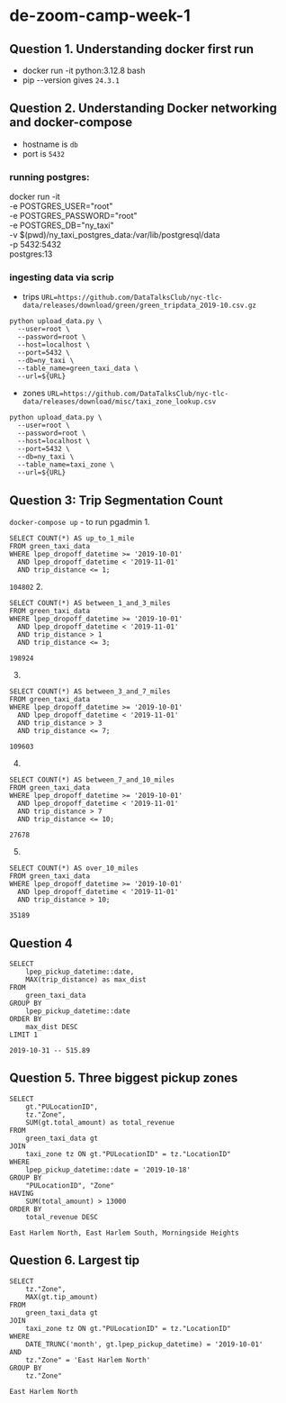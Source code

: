 # de-zoom-camp-week-1

## Question 1. Understanding docker first run
- docker run -it python:3.12.8 bash
- pip --version gives `24.3.1`

## Question 2. Understanding Docker networking and docker-compose
- hostname is `db`
- port is `5432`

### running postgres:
docker run -it \
  -e POSTGRES_USER="root" \
  -e POSTGRES_PASSWORD="root" \
  -e POSTGRES_DB="ny_taxi" \
  -v $(pwd)/ny_taxi_postgres_data:/var/lib/postgresql/data \
  -p 5432:5432 \
  postgres:13

### ingesting data via scrip
- trips
`URL=https://github.com/DataTalksClub/nyc-tlc-data/releases/download/green/green_tripdata_2019-10.csv.gz`
```
python upload_data.py \
  --user=root \
  --password=root \
  --host=localhost \
  --port=5432 \
  --db=ny_taxi \
  --table_name=green_taxi_data \
  --url=${URL}
```

- zones
`URL=https://github.com/DataTalksClub/nyc-tlc-data/releases/download/misc/taxi_zone_lookup.csv`

```
python upload_data.py \
  --user=root \
  --password=root \
  --host=localhost \
  --port=5432 \
  --db=ny_taxi \
  --table_name=taxi_zone \
  --url=${URL}
```

## Question 3: Trip Segmentation Count
`docker-compose up` - to run pgadmin
1. 
```
SELECT COUNT(*) AS up_to_1_mile
FROM green_taxi_data
WHERE lpep_dropoff_datetime >= '2019-10-01' 
  AND lpep_dropoff_datetime < '2019-11-01'
  AND trip_distance <= 1;
```
`104802`
2. 
```
SELECT COUNT(*) AS between_1_and_3_miles
FROM green_taxi_data
WHERE lpep_dropoff_datetime >= '2019-10-01' 
  AND lpep_dropoff_datetime < '2019-11-01'
  AND trip_distance > 1 
  AND trip_distance <= 3;
```
`198924`

3. 
```
SELECT COUNT(*) AS between_3_and_7_miles
FROM green_taxi_data
WHERE lpep_dropoff_datetime >= '2019-10-01' 
  AND lpep_dropoff_datetime < '2019-11-01'
  AND trip_distance > 3 
  AND trip_distance <= 7;
```
`109603`

4. 
```
SELECT COUNT(*) AS between_7_and_10_miles
FROM green_taxi_data
WHERE lpep_dropoff_datetime >= '2019-10-01' 
  AND lpep_dropoff_datetime < '2019-11-01'
  AND trip_distance > 7 
  AND trip_distance <= 10;
```
`27678`

5. 
```
SELECT COUNT(*) AS over_10_miles
FROM green_taxi_data
WHERE lpep_dropoff_datetime >= '2019-10-01' 
  AND lpep_dropoff_datetime < '2019-11-01'
  AND trip_distance > 10;
```
`35189`

## Question 4
```
SELECT 
	lpep_pickup_datetime::date,
	MAX(trip_distance) as max_dist
FROM 
	green_taxi_data
GROUP BY
	lpep_pickup_datetime::date
ORDER BY
	max_dist DESC
LIMIT 1
```
`2019-10-31 -- 515.89`

## Question 5. Three biggest pickup zones
```
SELECT 
	gt."PULocationID",
	tz."Zone",
	SUM(gt.total_amount) as total_revenue	
FROM 
	green_taxi_data gt
JOIN
	taxi_zone tz ON gt."PULocationID" = tz."LocationID"	
WHERE
	lpep_pickup_datetime::date = '2019-10-18'
GROUP BY
	"PULocationID", "Zone"
HAVING
	SUM(total_amount) > 13000
ORDER BY
	total_revenue DESC
```
`East Harlem North, East Harlem South, Morningside Heights`

## Question 6. Largest tip
```
SELECT 
	tz."Zone",
	MAX(gt.tip_amount)
FROM 
	green_taxi_data gt
JOIN
	taxi_zone tz ON gt."PULocationID" = tz."LocationID"	
WHERE
	DATE_TRUNC('month', gt.lpep_pickup_datetime) = '2019-10-01'
AND
	tz."Zone" = 'East Harlem North'
GROUP BY
	tz."Zone"

```
`East Harlem North`